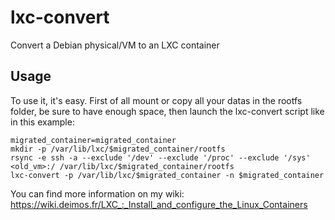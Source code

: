lxc-convert
===========

Convert a Debian physical/VM to an LXC container

Usage
-----
To use it, it's easy. First of all mount or copy all your datas in the rootfs folder, be sure to have enough space, then launch the lxc-convert script like in this example:

```
migrated_container=migrated_container
mkdir -p /var/lib/lxc/$migrated_container/rootfs
rsync -e ssh -a --exclude '/dev' --exclude '/proc' --exclude '/sys' <old_vm>:/ /var/lib/lxc/$migrated_container/rootfs
lxc-convert -p /var/lib/lxc/$migrated_container -n $migrated_container
```

You can find more information on my wiki:
https://wiki.deimos.fr/LXC_:_Install_and_configure_the_Linux_Containers
